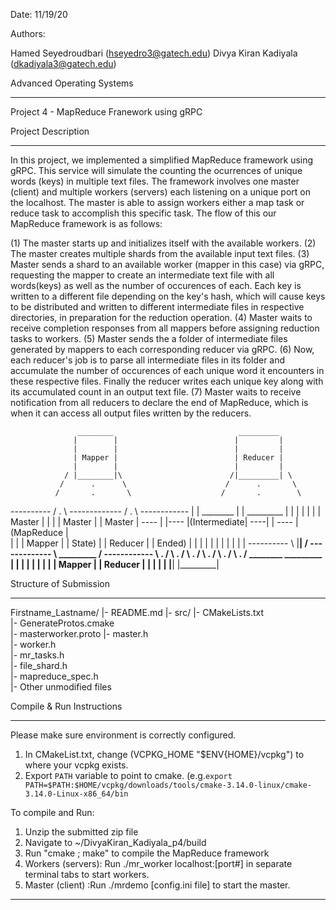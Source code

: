 
Date: 11/19/20

Authors:

Hamed Seyedroudbari (hseyedro3@gatech.edu)
Divya Kiran Kadiyala (dkadiyala3@gatech.edu)

Advanced Operating Systems
***********************************************************************************
Project 4 - MapReduce Franework using gRPC


Project Description
***********************************************************************************
In this project, we implemented a simplified MapReduce framework using gRPC. 
This service will simulate the counting the ocurrences of unique words (keys) 
in multiple text files. The framework involves one master (client) and multiple 
workers (servers) each listening on a unique port on the localhost. The master 
is able to assign workers either a map task or reduce task to accomplish this 
specific task. The flow of this our MapReduce framework is as follows:

(1) The master starts up and initializes itself with the available workers.
(2) The master creates multiple shards from the available input text files.
(3) Master sends a shard to an available worker (mapper in this case) via gRPC, 
    requesting the mapper to create an intermediate text file with all words(keys)
    as well as the number of occurences of each. Each key is written to a different 
    file depending on the key's hash, which will cause keys to be distributed and 
    written to different intermediate files in respective directories, in preparation 
    for the reduction operation.
(4) Master waits to receive completion responses from all mappers before assigning 
    reduction tasks to workers.
(5) Master sends the a folder of intermediate files generated by mappers to each 
    corresponding reducer via gRPC.
(6) Now, each reducer's job is to parse all intermediate files in its folder and
    accumulate the number of occurences of each unique word it encounters in 
    these respective files. Finally the reducer writes each unique key along with 
    its accumulated count in an output text file.
(7) Master waits to receive notification from all reducers to declare the end of 
    MapReduce, which is when it can access all output files written by the reducers.

                   ________                            _________                     
                  |        |                          |         | 
                  |        |                          |         | 
                  | Mapper |                          | Reducer |
                  |        |                          |         |
                / |________|\                        /|_________| \
               /      .      \                      /      .       \
              /       .       \                    /       .        \
 ----------  /        .        \   -------------  /        .         \  ------------
|          |       ________       |             |      _________       |            |
|          |      |        |      |   Master    |     |         |      |   Master   |
|  Master  | ---- |        |----  |(Intermediate| ----|         | ---- | (MapReduce |  
|          |      | Mapper |      |   State)    |     | Reducer |      |   Ended)   |
|          |      |        |      |             |     |         |      |            |
 ----------  \    |________|    /  ------------- \     _________     /  ------------
              \        .       /                  \        .        /
               \       .      /                    \       .       /
                \      .     /                      \      .      /
                   ________                            _________
                  |        |                          |         |
                  |        |                          |         |
                  | Mapper |                          | Reducer |
                  |        |                          |         |
                  |________|                          |_________|  
                      

Structure of Submission
****************************************************************************************
  Firstname_Lastname/
    |- README.md
    |- src/
      |- CMakeLists.txt       
      |- GenerateProtos.cmake               
      |- masterworker.proto 
      |- master.h                        
      |- worker.h                        
      |- mr_tasks.h                       
      |- file_shard.h               
      |- mapreduce_spec.h                 
      |- Other unmodified files


Compile & Run Instructions
*****************************************************************************************
Please make sure environment is correctly configured.

  1. In CMakeList.txt, change (VCPKG_HOME "$ENV{HOME}/vcpkg") to where your vcpkg exists.
  2. Export `PATH` variable to point to cmake.
     (e.g.`export PATH=$PATH:$HOME/vcpkg/downloads/tools/cmake-3.14.0-linux/cmake-3.14.0-Linux-x86_64/bin`

To compile and Run:

1. Unzip the submitted zip file
2. Navigate to ~/DivyaKiran_Kadiyala_p4/build
3. Run "cmake ; make" to compile the MapReduce framework
4. Workers (servers): Run ./mr_worker localhost:[port#] in separate terminal tabs to start workers.
5. Master  (client) :Run ./mrdemo [config.ini file] to start the master.

******************************************************************************************

